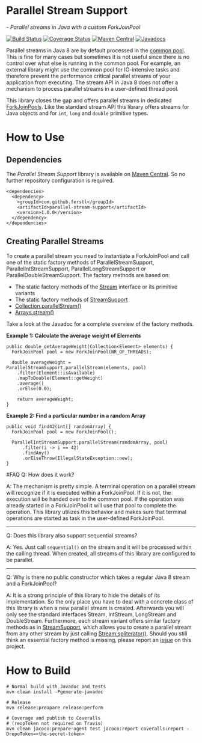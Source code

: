 # Parallel Stream Support
*- Parallel streams in Java with a custom ForkJoinPool*

[![Build Status](https://travis-ci.org/ferstl/parallel-stream-support.svg?branch=master)](https://travis-ci.org/ferstl/parallel-stream-support) [![Coverage Status](https://coveralls.io/repos/github/ferstl/parallel-stream-support/badge.svg?branch=master)](https://coveralls.io/github/ferstl/parallel-stream-support?branch=master) [![Maven Central](https://maven-badges.herokuapp.com/maven-central/com.github.ferstl/parallel-stream-support/badge.svg)](https://maven-badges.herokuapp.com/maven-central/com.github.ferstl/parallel-stream-support) [![Javadocs](http://javadoc.io/badge/com.github.ferstl/parallel-stream-support.svg?color=blue)](http://javadoc.io/doc/com.github.ferstl/parallel-stream-support)

Parallel streams in Java 8 are by default processed in the [common pool](https://docs.oracle.com/javase/8/docs/api/java/util/concurrent/ForkJoinPool.html#commonPool--). This is fine for many cases but sometimes it is not useful since there is no control over what else is running in the common pool. For example, an external library might use the common pool for IO-intensive tasks and therefore prevent the performance critical parallel streams of your application from executing. The stream API in Java 8 does not offer a mechanism to process parallel streams in a user-defined thread pool.

This library closes the gap and offers parallel streams in dedicated [ForkJoinPools](https://docs.oracle.com/javase/8/docs/api/java/util/concurrent/ForkJoinPool.html). Like the standard stream API this library offers streams for Java objects and for `int`, `long` and `double` primitive types.

# How to Use
## Dependencies

The *Parallel Stream Support* library is available on [Maven Central](http://central.maven.org/maven2/com/github/ferstl/parallel-stream-support/). So no further repository configuration is required.

    <dependencies>
      <dependency>
        <groupId>com.github.ferstl</groupId>
        <artifactId>parallel-stream-support</artifactId>
        <version>1.0.0</version>
      </dependency>
    </dependencies>

## Creating Parallel Streams
To create a parallel stream you need to instantiate a ForkJoinPool and call one of the static factory methods of ParallelStreamSupport, ParallelIntStreamSupport, ParallelLongStreamSupport or ParallelDoubleStreamSupport. The factory methods are based on:

- The static factory methods of the [Stream](https://docs.oracle.com/javase/8/docs/api/java/util/stream/Stream.html) interface or its primitive variants
- The static factory methods of [StreamSupport](https://docs.oracle.com/javase/8/docs/api/java/util/stream/StreamSupport.html)
- [Collection.parallelStream()](https://docs.oracle.com/javase/8/docs/api/java/util/Collection.html#parallelStream--)
- [Arrays.stream()](https://docs.oracle.com/javase/8/docs/api/java/util/Arrays.html#stream-T:A-)

Take a look at the Javadoc for a complete overview of the factory methods.

**Example 1: Calculate the average weight of Elements**

    public double getAverageWeight(Collection<Element> elements) {
      ForkJoinPool pool = new ForkJoinPool(NR_OF_THREADS);

      double averageWeight = ParallelStreamSupport.parallelStream(elements, pool)
        .filter(Element::isAvailable)
        .mapToDouble(Element::getWeight)
        .average()
        .orElse(0.0);
        
        return averageWeight;
    }
    
**Example 2: Find a particular number in a random Array**

    public void find42(int[] randomArray) {
      ForkJoinPool pool = new ForkJoinPool();

      ParallelIntStreamSupport.parallelStream(randomArray, pool)
          .filter(i -> i == 42)
          .findAny()
          .orElseThrow(IllegalStateException::new);
    }

#FAQ
Q: How does it work?

A: The mechanism is pretty simple. A terminal operation on a parallel stream will recognize if it is executed within a ForkJoinPool. If it is not, the execution will be handed over to the common pool. If the operation was already started in a ForkJoinPool it will use that pool to complete the operation. This library utilizes this behavior and makes sure that terminal operations are started as task in the user-defined ForkJoinPool.

-----

Q: Does this library also support sequential streams?

A: Yes. Just call `sequential()` on the stream and it will be processed within the calling thread. When created, all streams of this library are configured to be parallel.

-----

Q: Why is there no public constructor which takes a regular Java 8 stream and a ForkJoinPool?

A: It is a strong principle of this library to hide the details of its implementation. So the only place you have to deal with a concrete class of this library is when a new parallel stream is created. Afterwards you will only see the standard interfaces Stream, IntStream, LongStream and DoubleStream. Furthermore, each stream variant offers similar factory methods as in [StreamSupport](https://docs.oracle.com/javase/8/docs/api/java/util/stream/StreamSupport.html), which allows you to create a parallel stream from any other stream by just calling [Stream.spliterator()](https://docs.oracle.com/javase/8/docs/api/java/util/stream/BaseStream.html#spliterator--).
Should you still think an essential factory method is missing, please report an [issue](https://github.com/ferstl/parallel-stream-support/issues) on this project.

# How to Build

    # Normal build with Javadoc and tests
    mvn clean install -Pgenerate-javadoc
    
    # Release
    mvn release:preapare release:perform

    # Coverage and publish to Coveralls
    # (reopToken not required on Travis)
    mvn clean jacoco:prepare-agent test jacoco:report coveralls:report -DrepoToken=<the-secret-token>
